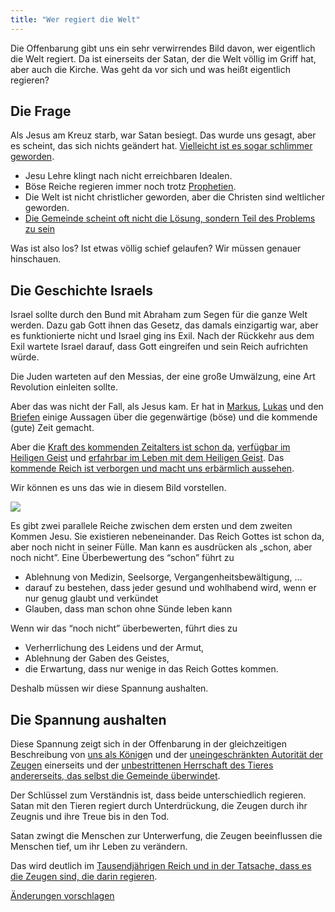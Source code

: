 ```yaml
---
title: "Wer regiert die Welt"
---
```



Die Offenbarung gibt uns ein sehr verwirrendes Bild davon, wer eigentlich die Welt regiert. Da ist einerseits der Satan, der die Welt völlig im Griff hat, aber auch die Kirche. Was geht da vor sich und was heißt eigentlich regieren?


## Die Frage

<a name="2c23"></a>
Als Jesus am Kreuz starb, war Satan besiegt. Das wurde uns gesagt, aber es scheint, das sich nichts geändert hat. [Vielleicht ist es sogar schlimmer geworden](https://www.bibleserver.com/SLT/Offenbarung12%2C12).

- Jesu Lehre klingt nach nicht erreichbaren Idealen.
- Böse Reiche regieren immer noch trotz [Prophetien](../../../../bible/daniel/expl/the-four-kingdoms-in-daniel).
- Die Welt ist nicht christlicher geworden, aber die Christen sind weltlicher geworden.
- [Die Gemeinde scheint oft nicht die Lösung, sondern Teil des Problems zu sein](../../../../topics/church/appl/what-is-wrong-with-the-church)


Was ist also los? Ist etwas völlig schief gelaufen? Wir müssen genauer hinschauen.


## Die Geschichte Israels

<a name="e6be"></a>
Israel sollte durch den Bund mit Abraham zum Segen für die ganze Welt werden. Dazu gab Gott ihnen das Gesetz, das damals einzigartig war, aber es funktionierte nicht und Israel ging ins Exil. Nach der Rückkehr aus dem Exil wartete Israel darauf, dass Gott eingreifen und sein Reich aufrichten würde.

Die Juden warteten auf den Messias, der eine große Umwälzung, eine Art Revolution einleiten sollte.

Aber das was nicht der Fall, als Jesus kam. Er hat in [Markus](https://www.bibleserver.com/SLT/Markus10%2C29-30), [Lukas](https://www.bibleserver.com/SLT/Lukas20%2C34-35) und den [Briefen](https://www.bibleserver.com/SLT/Epheser1%2C21) einige Aussagen über die gegenwärtige (böse) und die kommende (gute) Zeit gemacht.

Aber die [Kraft des kommenden Zeitalters ist schon da](https://www.bibleserver.com/SLT/Hebr%C3%A4er6%2C5), [verfügbar im Heiligen Geist](https://www.bibleserver.com/SLT/2.Korinther1%2C22) und [erfahrbar im Leben mit dem Heiligen Geist](https://www.bibleserver.com/SLT/R%C3%B6mer8%2C14-39). Das [kommende Reich ist verborgen und macht uns erbärmlich aussehen](https://www.bibleserver.com/SLT/2.Korinther4%2C3-18).

Wir können es uns das wie in diesem Bild vorstellen.

![](/images/era_de.jpg)

Es gibt zwei parallele Reiche zwischen dem ersten und dem zweiten Kommen Jesu. Sie existieren nebeneinander. Das Reich Gottes ist schon da, aber noch nicht in seiner Fülle. Man kann es ausdrücken als „schon, aber noch nicht”. Eine Überbewertung des “schon” führt zu

- Ablehnung von Medizin, Seelsorge, Vergangenheitsbewältigung, …
- darauf zu bestehen, dass jeder gesund und wohlhabend wird, wenn er nur genug glaubt und verkündet
- Glauben, dass man schon ohne Sünde leben kann


Wenn wir das “noch nicht” überbewerten, führt dies zu

- Verherrlichung des Leidens und der Armut,
- Ablehnung der Gaben des Geistes,
- die Erwartung, dass nur wenige in das Reich Gottes kommen.


Deshalb müssen wir diese Spannung aushalten.


## Die Spannung aushalten

<a name="25a9"></a>
Diese Spannung zeigt sich in der Offenbarung in der gleichzeitigen Beschreibung von [uns als Könige](https://www.bibleserver.com/SLT/Offenbarung1%2C6)n und der [uneingeschränkten Autorität der Zeugen](../../../../content/witnesses/expl/the-two-witnesses) einerseits und der [unbestrittenen Herrschaft des Tieres andererseits, das selbst die Gemeinde überwindet](../../../../content/beasts/expl/the-nature-of-the-beast-in-the-book-of-revelation).

Der Schlüssel zum Verständnis ist, dass beide unterschiedlich regieren. Satan mit den Tieren regiert durch Unterdrückung, die Zeugen durch ihr Zeugnis und ihre Treue bis in den Tod.

Satan zwingt die Menschen zur Unterwerfung, die Zeugen beeinflussen die Menschen tief, um ihr Leben zu verändern.

Das wird deutlich im [Tausendjährigen Reich und in der Tatsache, dass es die Zeugen sind, die darin regieren](../../../../content/1000y/expl/the-thousand-year-kingdom).




[Änderungen vorschlagen](https://github.com/revelation-today/revelation-today/blob/main/exampleSite/content/docs/topics/hero/short/who-rules-the-world.de.md)
